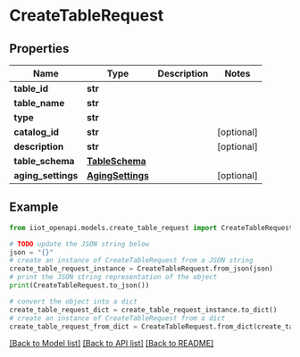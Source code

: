 # CreateTableRequest


## Properties

Name | Type | Description | Notes
------------ | ------------- | ------------- | -------------
**table_id** | **str** |  | 
**table_name** | **str** |  | 
**type** | **str** |  | 
**catalog_id** | **str** |  | [optional] 
**description** | **str** |  | [optional] 
**table_schema** | [**TableSchema**](TableSchema.md) |  | 
**aging_settings** | [**AgingSettings**](AgingSettings.md) |  | [optional] 

## Example

```python
from iiot_openapi.models.create_table_request import CreateTableRequest

# TODO update the JSON string below
json = "{}"
# create an instance of CreateTableRequest from a JSON string
create_table_request_instance = CreateTableRequest.from_json(json)
# print the JSON string representation of the object
print(CreateTableRequest.to_json())

# convert the object into a dict
create_table_request_dict = create_table_request_instance.to_dict()
# create an instance of CreateTableRequest from a dict
create_table_request_from_dict = CreateTableRequest.from_dict(create_table_request_dict)
```
[[Back to Model list]](../README.md#documentation-for-models) [[Back to API list]](../README.md#documentation-for-api-endpoints) [[Back to README]](../README.md)


